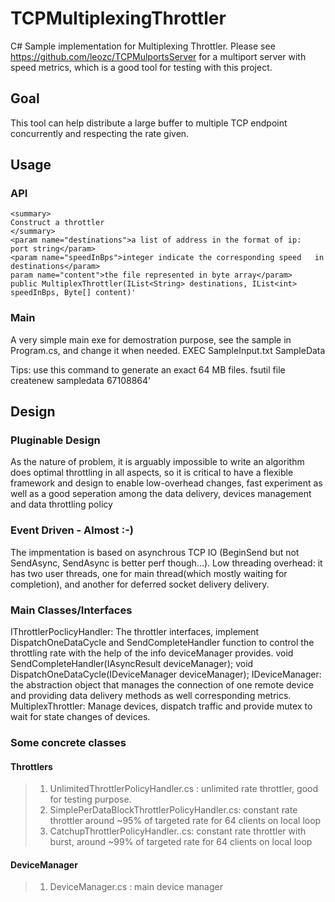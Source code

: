TCPMultiplexingThrottler
========================
C# Sample implementation for Multiplexing Throttler.
Please see https://github.com/leozc/TCPMulportsServer for a multiport server with speed metrics, which is a good tool for testing with this project.

## Goal
This tool can help distribute a large buffer to multiple TCP endpoint concurrently and respecting the rate given.

## Usage
### API
    <summary>
    Construct a throttler
    </summary>
    <param name="destinations">a list of address in the format of ip:   port string</param>
    <param name="speedInBps">integer indicate the corresponding speed   in destinations</param>
    param name="content">the file represented in byte array</param>
    public MultiplexThrottler(IList<String> destinations, IList<int> speedInBps, Byte[] content)'

### Main
A very simple main exe for demostration purpose, see the sample in Program.cs, and change it when needed.
    EXEC SampleInput.txt SampleData
	
Tips: use this command to generate an exact 64 MB files.
    fsutil file createnew sampledata 67108864'
## Design
### Pluginable Design
As the nature of problem, it is arguably impossible to write an algorithm does optimal throttling in all aspects, so it is critical to have a flexible framework and design to enable low-overhead changes, fast experiment as well as a good seperation among the data delivery, devices management and data throttling policy 
### Event Driven -  Almost :-)
The impmentation is based on asynchrous TCP IO (BeginSend but not SendAsync, SendAsync is better perf though...).
Low threading overhead: it has two user threads, one for main thread(which mostly waiting for completion), and another for deferred socket delivery delivery. 
### Main Classes/Interfaces
IThrottlerPoclicyHandler: The throttler interfaces, implement DispatchOneDataCycle and SendCompleteHandler function to control the throttling rate with the help of the info deviceManager provides.
    void SendCompleteHandler(IAsyncResult deviceManager);
	void DispatchOneDataCycle(IDeviceManager deviceManager);
IDeviceManager: the abstraction object that manages the connection of one remote device and providing data delivery methods as well corresponding metrics.
MultiplexThrottler: Manage devices, dispatch traffic and provide mutex to wait for state changes of devices.

### Some concrete classes
#### Throttlers
>1. UnlimitedThrottlerPolicyHandler.cs : unlimited rate throttler, good for testing purpose.
>2. SimplePerDataBlockThrottlerPolicyHandler.cs: constant rate throttler around ~95% of targeted rate for 64 clients on local loop
>3. CatchupThrottlerPolicyHandler..cs: constant rate throttler with burst, around ~99% of targeted rate for 64 clients on local loop
#### DeviceManager
>1. DeviceManager.cs : main device manager
